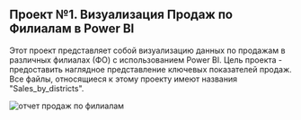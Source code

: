 ## Проект №1. Визуализация Продаж по Филиалам в Power BI
Этот проект представляет собой визуализацию данных по продажам в различных филиалах (ФО) с использованием Power BI. Цель проекта - предоставить наглядное представление ключевых показателей продаж.
Все файлы, относящиеся к этому проекту имеют названия "Sales_by_districts".

![отчет продаж по филиалам]()
